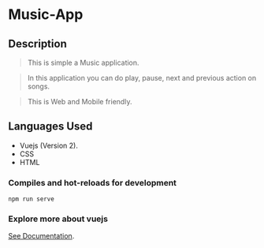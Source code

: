 # Music-App

## Description
> This is simple a Music application.

> In this application you can do play, pause, next and previous action on songs.

> This is Web and Mobile friendly.

## Languages Used
  - Vuejs (Version 2).
  - CSS
  - HTML
  
### Compiles and hot-reloads for development
```
npm run serve
```

### Explore more about vuejs
[See Documentation](https://v3.vuejs.org/guide/introduction.html).
